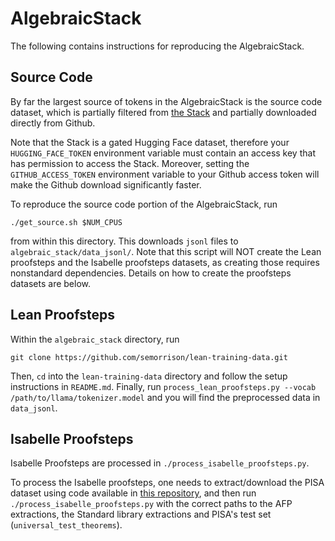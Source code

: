 # AlgebraicStack

The following contains instructions for reproducing the AlgebraicStack.

## Source Code
By far the largest source of tokens in the AlgebraicStack is the source code dataset, which is partially filtered from [the Stack](https://huggingface.co/datasets/bigcode/the-stack-dedup) and partially downloaded directly from Github. 

Note that the Stack is a gated Hugging Face dataset, therefore your `HUGGING_FACE_TOKEN` environment variable must contain an access key that has permission to access the Stack. Moreover, setting the `GITHUB_ACCESS_TOKEN` environment variable to your Github access token will make the Github download significantly faster.

To reproduce the source code portion of the AlgebraicStack, run
```
./get_source.sh $NUM_CPUS
```
from within this directory. This downloads `jsonl` files to `algebraic_stack/data_jsonl/`. Note that this script will NOT create the Lean proofsteps and the Isabelle proofsteps datasets, as creating those requires nonstandard dependencies. Details on how to create the proofsteps datasets are below.

## Lean Proofsteps
Within the `algebraic_stack` directory, run 
```
git clone https://github.com/semorrison/lean-training-data.git
```
Then, `cd` into the `lean-training-data` directory and follow the setup instructions in `README.md`. Finally, run `process_lean_proofsteps.py --vocab /path/to/llama/tokenizer.model` and you will find the preprocessed data in `data_jsonl`.

## Isabelle Proofsteps
Isabelle Proofsteps are processed in `./process_isabelle_proofsteps.py`.

To process the Isabelle proofsteps, one needs to extract/download the PISA dataset using code available in [this repository](https://github.com/albertqjiang/Portal-to-ISAbelle/), and then run `./process_isabelle_proofsteps.py` with the correct paths to the AFP extractions, the Standard library extractions and PISA's test set (`universal_test_theorems`).
